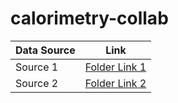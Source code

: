 # calorimetry-collab

| Data Source | Link |
| --------- | ------------- |
| Source 1  | [Folder Link 1](https://github.com/ajkur/calorimetry-collab/tree/master/Raw_Data/Source_1) |
| Source 2  | [Folder Link 2](https://github.com/ajkur/calorimetry-collab/tree/master/Raw_Data/Source_2) |
